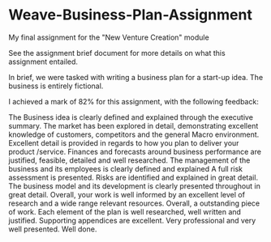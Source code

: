 # Weave-Business-Plan-Assignment
My final assignment for the "New Venture Creation" module

See the assignment brief document for more details on what this assignment entailed.

In brief, we were tasked with writing a business plan for a start-up idea. The business is entirely fictional.

I achieved a mark of 82% for this assignment, with the following feedback:

The Business idea is clearly defined and explained through the executive summary. The market has been explored in detail, demonstrating excellent knowledge of customers, competitors and the general Macro environment. Excellent detail is provided in regards to how you plan to deliver your product /service. Finances and forecasts around business performance are justified, feasible, detailed and well researched. The management of the business and its employees is clearly defined and explained
A full risk assessment is presented. Risks are identified and explained in great detail. The business model and its development is clearly presented throughout in great detail. Overall, your work is well informed by an excellent level of research and a wide range relevant resources. Overall, a outstanding piece of work. Each element of the plan is well researched, well written and justified. Supporting appendices are excellent. Very professional and very well presented. Well done. 
